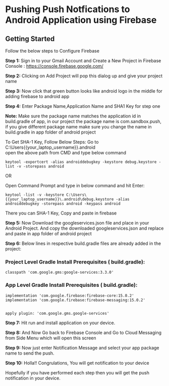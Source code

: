 # Pushing Push Notfications to Android Application using Firebase

## Getting Started 

Follow the below steps to Configure Firebase 

**Step 1:** Sign in to your Gmail Account and Create a New Project in Firebase Console : https://console.firebase.google.com/

**Step 2:** Clicking on Add Project will pop this dialog up and give your project name

**Step 3:** Now click that green button looks like android logo in the middle for adding firebase to android app

**Step 4:** Enter Package Name,Application Name and SHA1 Key for step one

**Note:** Make sure the package name matches the application id in build.gradle of app, in our project the package name is com.sandbox.push, if you give different package name make sure you change the name in build.gradle in app folder of android project

To Get SHA-1 Key, Follow Below Steps:
Go to C:\Users\{{your_laptop_username}}\.android\
open the above path from CMD and type below command
```
keytool -exportcert -alias androiddebugkey -keystore debug.keystore -list -v -storepass android
```
OR

Open Command Prompt and type in below command and hit Enter:
```
keytool -list -v -keystore C:\Users\{{your_laptop_username}}\.android\debug.keystore -alias androiddebugkey -storepass android -keypass android
```

There you can SHA-1 Key, Copy and paste in firebase

**Step 5:** Now Download the googleservices.json file and place in your Android Project. And copy the downloaded googleservices.json and replace and paste in app folder of android project

**Step 6:**  Below lines in respective build.gradle files are already added in the project:

### Project Level Gradle Install Prerequisites ( build.gradle):
```
classpath 'com.google.gms:google-services:3.3.0'

```

### App Level Gradle Install Prerequisites ( build.gradle):
```
implementation 'com.google.firebase:firebase-core:15.0.2'
implementation 'com.google.firebase:firebase-messaging:15.0.2'


apply plugin: 'com.google.gms.google-services'

```

**Step 7:** Hit run and install application on your device.

**Step 8:** And Now Go back to Firebase Console and Go to Cloud Messaging from Side Menu which will open this screen

**Step 9:** Now just enter Notification Message and select your app package name to send the push.

**Step 10:** Holla!! Congrulations, You will get notification to your device 

Hopefully if you have performed each step then you will get the push notification in your device.




